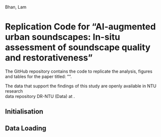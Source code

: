 Bhan, Lam

# Replication Code for “AI-augmented urban soundscapes: In-situ assessment of soundscape quality and restorativeness”

The GitHub repository contains the code to replicate the analysis,
figures and tables for the paper titled: ““.

The data that support the findings of this study are openly available in
NTU research  
data repository DR-NTU (Data) at .

## Initialisation

## Data Loading

## 
